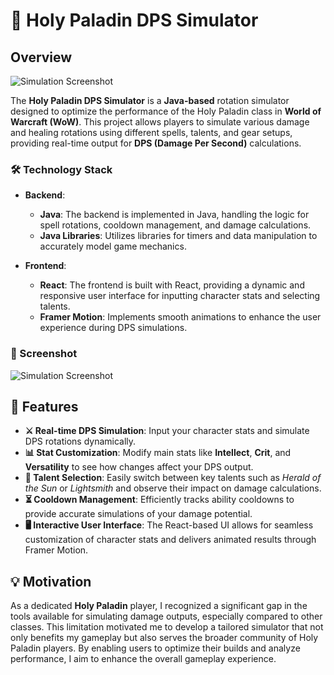 # 🌟 Holy Paladin DPS Simulator

## Overview
        
![Simulation Screenshot](https://github.com/user-attachments/assets/ebf7606b-088a-41e0-8f29-e41b180ae44e)

The **Holy Paladin DPS Simulator** is a **Java-based** rotation simulator designed to optimize the performance of the Holy Paladin class in **World of Warcraft (WoW)**. This project allows players to simulate various damage and healing rotations using different spells, talents, and gear setups, providing real-time output for **DPS (Damage Per Second)** calculations.

### 🛠 Technology Stack

- **Backend**: 
  - **Java**: The backend is implemented in Java, handling the logic for spell rotations, cooldown management, and damage calculations.
  - **Java Libraries**: Utilizes libraries for timers and data manipulation to accurately model game mechanics.

- **Frontend**: 
  - **React**: The frontend is built with React, providing a dynamic and responsive user interface for inputting character stats and selecting talents.
  - **Framer Motion**: Implements smooth animations to enhance the user experience during DPS simulations.

### 📸 Screenshot

![Simulation Screenshot](https://github.com/user-attachments/assets/ebf7606b-088a-41e0-8f29-e41b180ae44e)

## 🌈 Features

- **⚔️ Real-time DPS Simulation**: Input your character stats and simulate DPS rotations dynamically.
- **📊 Stat Customization**: Modify main stats like **Intellect**, **Crit**, and **Versatility** to see how changes affect your DPS output.
- **🌟 Talent Selection**: Easily switch between key talents such as *Herald of the Sun* or *Lightsmith* and observe their impact on damage calculations.
- **⏳ Cooldown Management**: Efficiently tracks ability cooldowns to provide accurate simulations of your damage potential.
- **🖥️ Interactive User Interface**: The React-based UI allows for seamless customization of character stats and delivers animated results through Framer Motion.

## 💡 Motivation

As a dedicated **Holy Paladin** player, I recognized a significant gap in the tools available for simulating damage outputs, especially compared to other classes. This limitation motivated me to develop a tailored simulator that not only benefits my gameplay but also serves the broader community of Holy Paladin players. By enabling users to optimize their builds and analyze performance, I aim to enhance the overall gameplay experience.

